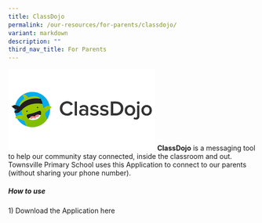 ```yaml
---
title: ClassDojo
permalink: /our-resources/for-parents/classdojo/
variant: markdown
description: ""
third_nav_title: For Parents
---
```


![](/images/For%20Parents/Classdojo.png)
<strong>ClassDojo</strong> is a messaging tool to help our community stay connected, inside the classroom and out. Townsville Primary School uses this Application to connect to our parents (without sharing your phone number). 

<h5>How to use</h5>

<p>1) Download the Application here </p>